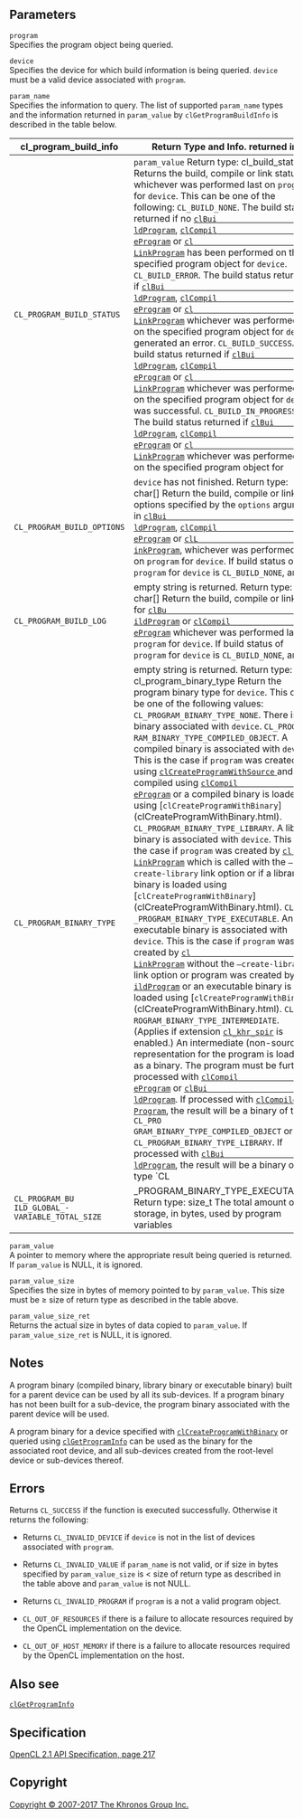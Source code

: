 
## Parameters

`program`  
Specifies the program object being queried.

`device`  
Specifies the device for which build information is being queried.
`device` must be a valid device associated with `program`.

`param_name`  
Specifies the information to query. The list of supported `param_name`
types and the information returned in `param_value` by
`clGetProgramBuildInfo` is described in the table below.

| cl\_program\_build\_info          | Return Type and Info. returned in |
| --- | --- |
|  `CL_PROGRAM_BUILD_STATUS`         |  `param_value`                       Return type: cl\_build\_status      Returns the build, compile or       link status, whichever was          performed last on `program` for     `device`.                           This can be one of the following:   `CL_BUILD_NONE`. The build status   returned if no                      [`clBui                             ldProgram`](clBuildProgram.html),   [`clCompil                          eProgram`](clCompileProgram.html)   or                                  [`cl                                LinkProgram`](clLinkProgram.html)   has been performed on the           specified program object for        `device`.                           `CL_BUILD_ERROR`. The build         status returned if                  [`clBui                             ldProgram`](clBuildProgram.html),   [`clCompil                          eProgram`](clCompileProgram.html)   or                                  [`cl                                LinkProgram`](clLinkProgram.html)   whichever was performed last on     the specified program object for    `device` generated an error.        `CL_BUILD_SUCCESS`. The build       status returned if                  [`clBui                             ldProgram`](clBuildProgram.html),   [`clCompil                          eProgram`](clCompileProgram.html)   or                                  [`cl                                LinkProgram`](clLinkProgram.html)   whichever was performed last on     the specified program object for    `device` was successful.            `CL_BUILD_IN_PROGRESS`. The build   status returned if                  [`clBui                             ldProgram`](clBuildProgram.html),   [`clCompil                          eProgram`](clCompileProgram.html)   or                                  [`cl                                LinkProgram`](clLinkProgram.html)   whichever was performed last on     the specified program object for  |
|  `CL_PROGRAM_BUILD_OPTIONS`        |  `device` has not finished.          Return type: char\[\]               Return the build, compile or link   options specified by the            `options` argument in               [`clBui                             ldProgram`](clBuildProgram.html),   [`clCompil                          eProgram`](clCompileProgram.html)   or                                  [`clL                               inkProgram`](clLinkProgram.html),   whichever was performed last on     `program` for `device`.             If build status of `program` for    `device` is `CL_BUILD_NONE`, an   |
|  `CL_PROGRAM_BUILD_LOG`            |  empty string is returned.           Return type: char\[\]               Return the build, compile or link   log for                             [`clBu                              ildProgram`](clBuildProgram.html)   or                                  [`clCompil                          eProgram`](clCompileProgram.html)   whichever was performed last on     `program` for `device`.             If build status of `program` for    `device` is `CL_BUILD_NONE`, an   |
|  `CL_PROGRAM_BINARY_TYPE`          |  empty string is returned.           Return type:                        cl\_program\_binary\_type           Return the program binary type      for `device`. This can be one of    the following values:               `CL_PROGRAM_BINARY_TYPE_NONE`.      There is no binary associated       with `device`.                      `CL_PROG                            RAM_BINARY_TYPE_COMPILED_OBJECT`.   A compiled binary is associated     with `device`. This is the case     if `program` was created using      [`clCreateProgramWithSource`        ](clCreateProgramWithSource.html)   and compiled using                  [`clCompil                          eProgram`](clCompileProgram.html)   or a compiled binary is loaded      using                               [`clCreateProgramWithBinary`]       (clCreateProgramWithBinary.html).   `CL_PROGRAM_BINARY_TYPE_LIBRARY`.   A library binary is associated      with `device`. This is the case     if `program` was created by         [`cl                                LinkProgram`](clLinkProgram.html)   which is called with the            `–create-library` link option or    if a library binary is loaded       using                               [`clCreateProgramWithBinary`]       (clCreateProgramWithBinary.html).   `CL                                 _PROGRAM_BINARY_TYPE_EXECUTABLE`.   An executable binary is             associated with `device`. This is   the case if `program` was created   by                                  [`cl                                LinkProgram`](clLinkProgram.html)   without the `–create-library`       link option or program was          created by                          [`clBu                              ildProgram`](clBuildProgram.html)   or an executable binary is loaded   using                               [`clCreateProgramWithBinary`]       (clCreateProgramWithBinary.html).   `CL_P                               ROGRAM_BINARY_TYPE_INTERMEDIATE`.   (Applies if extension               [`cl_khr_spir`](cl_khr_spir.html)   is enabled.) An intermediate        (non-source) representation for     the program is loaded as a          binary. The program must be         further processed with              [`clCompil                          eProgram`](clCompileProgram.html)   or                                  [`clBui                             ldProgram`](clBuildProgram.html).   If processed with                   [`clCompile                         Program`](clCompileProgram.html),   the result will be a binary of      type                                `CL_PRO                             GRAM_BINARY_TYPE_COMPILED_OBJECT`   or                                  `CL_PROGRAM_BINARY_TYPE_LIBRARY`.   If processed with                   [`clBui                             ldProgram`](clBuildProgram.html),   the result will be a binary of      type                                `CL                               |
|  `CL_PROGRAM_BU                      ILD_GLOBAL_- VARIABLE_TOTAL_SIZE` |  _PROGRAM_BINARY_TYPE_EXECUTABLE`.   Return type: size\_t                The total amount of storage, in     bytes, used by program variables  |

`param_value`  
A pointer to memory where the appropriate result being queried is
returned. If `param_value` is NULL, it is ignored.

`param_value_size`  
Specifies the size in bytes of memory pointed to by `param_value`. This
size must be ≥ size of return type as described in the table above.

`param_value_size_ret`  
Returns the actual size in bytes of data copied to `param_value`. If
`param_value_size_ret` is NULL, it is ignored.

## Notes

A program binary (compiled binary, library binary or executable binary)
built for a parent device can be used by all its sub-devices. If a
program binary has not been built for a sub-device, the program binary
associated with the parent device will be used.

A program binary for a device specified with
[`clCreateProgramWithBinary`](clCreateProgramWithBinary.html) or queried
using [`clGetProgramInfo`](clGetProgramInfo.html) can be used as the
binary for the associated root device, and all sub-devices created from
the root-level device or sub-devices thereof.

## Errors

Returns `CL_SUCCESS` if the function is executed successfully. Otherwise
it returns the following:

-   Returns `CL_INVALID_DEVICE` if `device` is not in the list of
    devices associated with `program`.

-   Returns `CL_INVALID_VALUE` if `param_name` is not valid, or if size
    in bytes specified by `param_value_size` is &lt; size of return type
    as described in the table above and `param_value` is not NULL.

-   Returns `CL_INVALID_PROGRAM` if `program` is a not a valid program
    object.

-   `CL_OUT_OF_RESOURCES` if there is a failure to allocate resources
    required by the OpenCL implementation on the device.

-   `CL_OUT_OF_HOST_MEMORY` if there is a failure to allocate resources
    required by the OpenCL implementation on the host.

## Also see

[`clGetProgramInfo`](clGetProgramInfo.html)

## Specification

[OpenCL 2.1 API Specification, page
217](https://www.khronos.org/registry/cl/specs/opencl-2.1.pdf#page=217)

## Copyright

[Copyright © 2007-2017 The Khronos Group Inc.](copyright.html)

